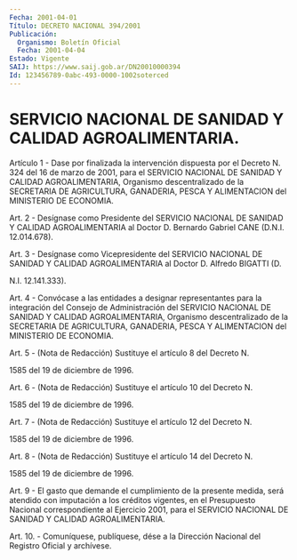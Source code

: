 ```yaml
---
Fecha: 2001-04-01
Título: DECRETO NACIONAL 394/2001
Publicación:
  Organismo: Boletín Oficial
  Fecha: 2001-04-04
Estado: Vigente
SAIJ: https://www.saij.gob.ar/DN20010000394
Id: 123456789-0abc-493-0000-1002soterced
---
```

# SERVICIO NACIONAL DE SANIDAD Y CALIDAD AGROALIMENTARIA.

<a id="1"></a>
Artículo 1 - Dase por finalizada la intervención dispuesta por el Decreto N. 324 del 16 de marzo de  2001,  para el SERVICIO NACIONAL DE SANIDAD Y CALIDAD AGROALIMENTARIA, Organismo descentralizado de la SECRETARIA DE AGRICULTURA, GANADERIA, PESCA  Y ALIMENTACION del MINISTERIO DE ECONOMIA.

<a id="2"></a>
Art.  2  -  Desígnase  como Presidente del SERVICIO  NACIONAL  DE SANIDAD Y CALIDAD AGROALIMENTARIA  al  Doctor  D. Bernardo Gabriel CANE (D.N.I. 12.014.678).

<a id="3"></a>
Art.  3 - Desígnase como Vicepresidente del SERVICIO  NACIONAL  DE SANIDAD  Y CALIDAD AGROALIMENTARIA al Doctor D. Alfredo BIGATTI (D.

N.I. 12.141.333).

<a id="4"></a>
Art. 4 - Convócase a las entidades a designar representantes para la integración del Consejo de Administración del SERVICIO NACIONAL DE SANIDAD  Y CALIDAD AGROALIMENTARIA, Organismo descentralizado de la SECRETARIA  DE AGRICULTURA, GANADERIA, PESCA Y ALIMENTACION del MINISTERIO DE ECONOMIA.

<a id="5"></a>
Art. 5 - (Nota de Redacción) Sustituye  el artículo 8 del Decreto N.

1585 del 19 de diciembre de 1996.

<a id="6"></a>
Art. 6 - (Nota de Redacción) Sustituye  el artículo 10 del Decreto N.

1585 del 19 de diciembre  de  1996.

<a id="7"></a>
Art. 7 - (Nota de Redacción) Sustituye  el artículo 12 del Decreto N.

1585 del 19 de diciembre  de  1996.

<a id="8"></a>
Art. 8 - (Nota de Redacción) Sustituye  el artículo 14 del Decreto N.

1585 del 19 de diciembre  de  1996.

<a id="9"></a>
Art.  9  -  El  gasto  que demande el cumplimiento de la presente medida, será atendido con  imputación  a los créditos vigentes, en el Presupuesto Nacional correspondiente al Ejercicio 2001, para el SERVICIO  NACIONAL  DE  SANIDAD  Y  CALIDAD    AGROALIMENTARIA.

<a id="10"></a>
Art. 10.  - Comuníquese, publíquese, dése a la Dirección  Nacional del Registro Oficial y archívese.